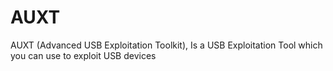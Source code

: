# AUXT
AUXT (Advanced USB Exploitation Toolkit), Is a USB Exploitation Tool which you can use to exploit USB devices
